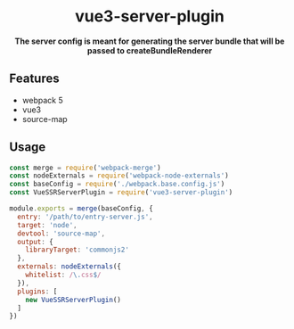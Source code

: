 <h1 align="center"> vue3-server-plugin </h1>
<p align="center">
  <b >The server config is meant for generating the server bundle that will be passed to createBundleRenderer</b>
</p>

## Features

* webpack 5
* vue3
* source-map

## Usage

```javascript
const merge = require('webpack-merge')
const nodeExternals = require('webpack-node-externals')
const baseConfig = require('./webpack.base.config.js')
const VueSSRServerPlugin = require('vue3-server-plugin')

module.exports = merge(baseConfig, {
  entry: '/path/to/entry-server.js',
  target: 'node',
  devtool: 'source-map',
  output: {
    libraryTarget: 'commonjs2'
  },
  externals: nodeExternals({
    whitelist: /\.css$/
  }),
  plugins: [
    new VueSSRServerPlugin()
  ]
})

```